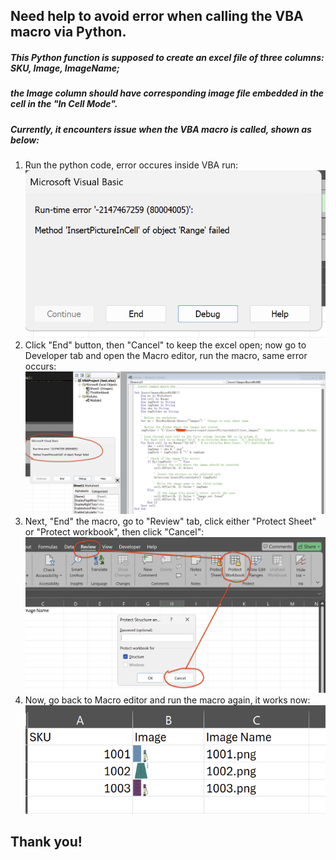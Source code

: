 ## Need help to avoid error when calling the VBA macro via Python.
##### This Python function is supposed to create an excel file of three columns: SKU, Image, ImageName; 
##### the Image column should have corresponding image file embedded in the cell in the "In Cell Mode".
##### Currently, it encounters issue when the VBA macro is called, shown as below:
1. Run the python code, error occures inside VBA run:
![Error via Python](picForReadMe/ErrorMessage.png)
2. Click "End" button, then "Cancel" to keep the excel open; now go to Developer tab and open the Macro editor, run the macro, same error occurs:
![End Macro](picForReadMe/ErrorMessage2.png)
3. Next, "End" the macro, go to "Review" tab, click either "Protect Sheet" or "Protect workbook", then click "Cancel": 
![Review ProtectSheet](picForReadMe/ReviewProtectWorkbook.png)
4. Now, go back to Macro editor and run the macro again, it works now:
   ![Works Now](picForReadMe/ExpectedResult.png)

## Thank you!
   